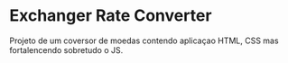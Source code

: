 <h1>Exchanger Rate Converter</h1>

<p>Projeto de um coversor de moedas contendo aplicaçao HTML, CSS mas fortalencendo sobretudo o JS.</p>


